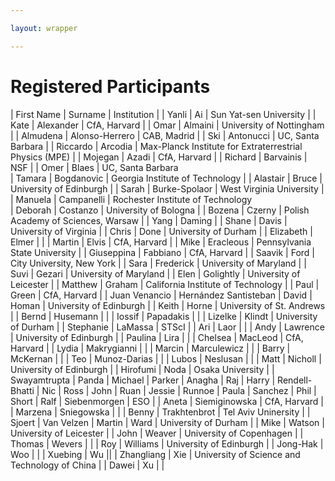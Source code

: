 ```yaml
---

layout: wrapper

---
```


# Registered Participants

| First Name    | Surname         |  Institution   |
| Yanli	           | Ai              |  Sun Yat-sen University | 
| Kate	           | Alexander       | CfA, Harvard |
| Omar	           | Almaini         | University of Nottingham |
| Almudena     | Alonso-Herrero  | CAB, Madrid |
| Ski	               | Antonucci        | UC, Santa Barbara |
| Riccardo	   | Arcodia          | Max-Planck Institute for Extraterrestrial Physics (MPE) |
| Mojegan	   | Azadi            | CfA, Harvard | 
| Richard	       | Barvainis        | NSF |
| Omer	           | Blaes           | UC, Santa Barbara  
| Tamara         | Bogdanovic      | Georgia Institute of Technology    |
| Alastair         | Bruce           | University of Edinburgh |
| Sarah	           | Burke-Spolaor    | West Virginia University   |
| Manuela        | Campanelli      | Rochester Institute of Technology  
| Deborah        | Costanzo        | University of Bologna |
| Bozena	        | Czerny           | Polish Academy of Sciences, Warsaw |
| Yang	            | Daming           | 
| Shane             | Davis            | University of Virginia |
| Chris	             | Done             | University of Durham |
| Elizabeth	     | Elmer            | |
| Martin	         |  Elvis             | CfA, Harvard | 
| Mike	             | Eracleous       | Pennsylvania State University  |
| Giuseppina     | Fabbiano       | CfA, Harvard |
| Saavik	         | Ford            | City University, New York |
| Sara	             | Frederick      | University of Maryland | 
| Suvi	               | Gezari         | University of Maryland | 
| Elen	               | Golightly     | University of Leicester | 
| Matthew	       | Graham        | California Institute of Technology |
| Paul	               | Green         | CfA, Harvard |
| Juan Venancio   | Hernández  Santisteban
| David                | Homan  | University of Edinburgh |
| Keith	               | Horne  | University of St. Andrews |
| Bernd	               | Husemann | |
| Iossif	               | Papadakis | |
| Lizelke	           |   Klindt | University of Durham |
| Stephanie	       | LaMassa | STScI |
| Ari	                   | Laor | | 
| Andy	               | Lawrence | University of Edinburgh |
| Paulina	           | Lira  | |
| Chelsea	           | MacLeod  | CfA, Harvard |
| Lydia	               | Makrygianni | |
| Marcin              |  Marculewicz | |
| Barry	               |  McKernan | |
| Teo                  | Munoz-Darias | |
| Lubos               | 	Neslusan | |
| Matt	              |    Nicholl | University of Edinburgh |
| Hirofumi          | 	Noda | Osaka University |
| Swayamtrupta  | 	Panda
| Michael            | 	Parker
| Anagha             |  	Raj
| Harry                | 	Rendell-Bhatti
| Nic                   | 	Ross
| John	             | Ruan
| Jessie              | 	Runnoe
| Paula	             | Sanchez
| Phil	            | Short
| Ralf	            | Siebenmorgen        | ESO                | 
| Aneta             | 	Siemiginowska   | CfA,  Harvard | 
| Marzena          | 	Sniegowska    |   |
| Benny             | 	Trakhtenbrot      | Tel Aviv Uninersity | 
| Sjoert             | 	Van Velzen
| Martin            | 	Ward   | University of Durham |
| Mike              | 	Watson     | University of Leicester |
| John              | 	Weaver    | University of Copenhagen |
| Thomas	        | Wevers | | 
| Roy                 | Williams      | University of Edinburgh | 
| Jong-Hak      | Woo | | 
| Xuebing	         | Wu ||
| Zhangliang	|  Xie | University of Science and Technology of China | 
| Dawei            | 	Xu  | |

